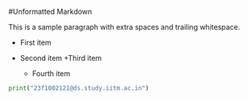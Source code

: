 #Unformatted Markdown

This is a sample paragraph with extra spaces and trailing whitespace.

- First item
- Second item
  +Third item


    *    Fourth item

```py
print("23f1002121@ds.study.iitm.ac.in")

```
